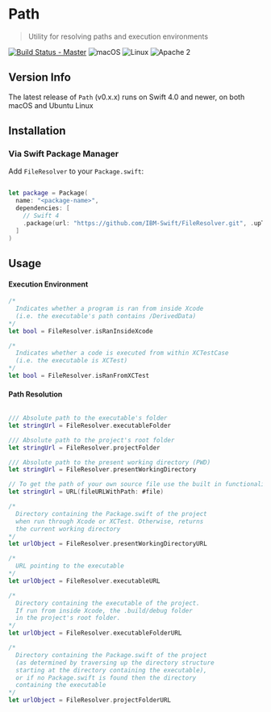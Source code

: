 # Path

> Utility for resolving paths and execution environments

[![Build Status - Master](https://travis-ci.org/IBM-Swift/FileResolver.svg?branch=master)](https://travis-ci.org/IBM-Swift/FileResolver)
![macOS](https://img.shields.io/badge/os-macOS-green.svg?style=flat)
![Linux](https://img.shields.io/badge/os-linux-green.svg?style=flat)
![Apache 2](https://img.shields.io/badge/license-Apache2-blue.svg?style=flat)

## Version Info
The latest release of `Path` (v0.x.x) runs on Swift 4.0 and newer, on both macOS and Ubuntu Linux

## Installation

### Via Swift Package Manager

Add `FileResolver` to your `Package.swift`:

```swift

let package = Package(
  name: "<package-name>",
  dependencies: [
    // Swift 4
    .package(url: "https://github.com/IBM-Swift/FileResolver.git", .upToNextMajor(from: "0.0.0"))
  ]
)

```

## Usage

#### Execution Environment
```swift
/*
  Indicates whether a program is ran from inside Xcode
  (i.e. the executable's path contains /DerivedData)
*/
let bool = FileResolver.isRanInsideXcode

/*
  Indicates whether a code is executed from within XCTestCase
  (i.e. the executable is XCTest)
*/
let bool = FileResolver.isRanFromXCTest
```

#### Path Resolution
```swift

/// Absolute path to the executable's folder
let stringUrl = FileResolver.executableFolder

/// Absolute path to the project's root folder
let stringUrl = FileResolver.projectFolder

/// Absolute path to the present working directory (PWD)
let stringUrl = FileResolver.presentWorkingDirectory

// To get the path of your own source file use the built in functionality
let stringUrl = URL(fileURLWithPath: #file)
```

```swift
/*
  Directory containing the Package.swift of the project
  when run through Xcode or XCTest. Otherwise, returns
  the current working directory
*/
let urlObject = FileResolver.presentWorkingDirectoryURL

/*
  URL pointing to the executable
*/
let urlObject = FileResolver.executableURL

/*
  Directory containing the executable of the project.
  If run from inside Xcode, the .build/debug folder
  in the project's root folder.
*/
let urlObject = FileResolver.executableFolderURL

/*
  Directory containing the Package.swift of the project
  (as determined by traversing up the directory structure
  starting at the directory containing the executable),
  or if no Package.swift is found then the directory
  containing the executable
*/
let urlObject = FileResolver.projectFolderURL
```
